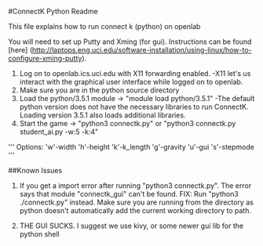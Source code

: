#ConnectK Python Readme

This file explains how to run connect k (python) on openlab

You will need to set up Putty and Xming (for gui). Instructions can be found [here] (http://laptops.eng.uci.edu/software-installation/using-linux/how-to-configure-xming-putty).

1) Log on to openlab.ics.uci.edu with X11 forwarding enabled.
-X11 let's us interact with the graphical user interface while logged on to openlab.
2) Make sure you are in the python source directory
3) Load the python/3.5.1 module -> "module load python/3.5.1"
-The default python version does not have the necessary libraries to run ConnectK. Loading version 3.5.1 also loads additional libraries.
4) Start the game -> "python3 connectk.py" or "python3 connectk.py student_ai.py -w:5 -k:4"

'''
Options:
'w'-width
'h'-height
'k'-k_length
'g'-gravity 
'u'-gui
's'-stepmode
'''

##Known Issues
1. If you get a import error after running "python3 connectk.py". The error says that module "connectk_gui" can't be found.
FIX: Run "python3 ./connectk.py" instead. Make sure you are running from the directory as python doesn't automatically add the current working directory to path.

2. THE GUI SUCKS. I suggest we use kivy, or some newer gui lib for the python shell

